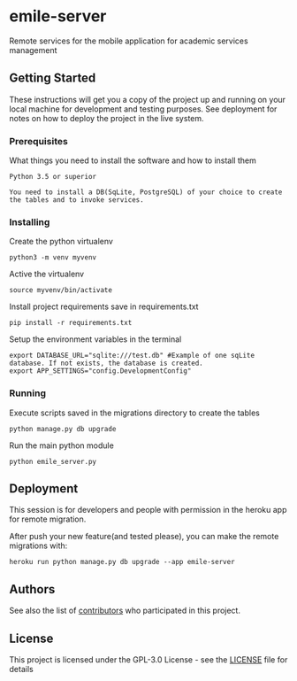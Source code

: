 # emile-server
Remote services for the mobile application for academic services management

## Getting Started

These instructions will get you a copy of the project up and running on your local machine for development and testing purposes. See deployment for notes on how to deploy the project in the live system.

### Prerequisites

What things you need to install the software and how to install them

```
Python 3.5 or superior

You need to install a DB(SqLite, PostgreSQL) of your choice to create the tables and to invoke services.
```

### Installing

Create the python virtualenv

```
python3 -m venv myvenv
```

Active the virtualenv

```
source myvenv/bin/activate
```

Install project requirements save in requirements.txt

```
pip install -r requirements.txt
```

Setup the environment variables in the terminal

```
export DATABASE_URL="sqlite:///test.db" #Example of one sqLite database. If not exists, the database is created.
export APP_SETTINGS="config.DevelopmentConfig"
```

### Running

Execute scripts saved in the migrations directory to create the tables

```
python manage.py db upgrade
```

Run the main python module

```
python emile_server.py
```

## Deployment

This session is for developers and people with permission in the heroku app for remote migration. 

After push your new feature(and tested please), you can make the remote migrations with:

```
heroku run python manage.py db upgrade --app emile-server
```


## Authors

See also the list of [contributors](https://github.com/sandroandrade/emile-server/contributors) who participated in this project.

## License

This project is licensed under the GPL-3.0 License - see the [LICENSE](LICENSE) file for details
